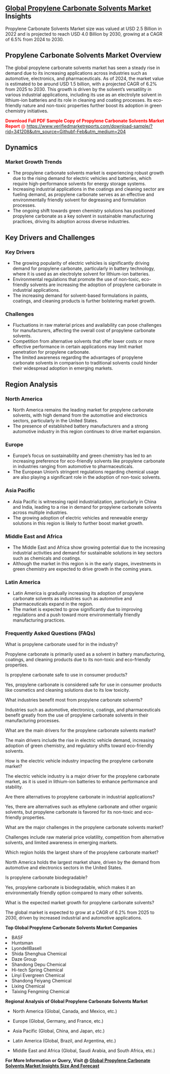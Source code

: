 <h2><a href="https://www.verifiedmarketreports.com/download-sample/?rid=341208&amp;utm_source=Githubf&amp;utm_medium=204" target="_blank">Global Propylene Carbonate Solvents Market</a> Insights</h2><p>Propylene Carbonate Solvents Market size was valued at USD 2.5 Billion in 2022 and is projected to reach USD 4.0 Billion by 2030, growing at a CAGR of 6.5% from 2024 to 2030.</p><p><h2>Propylene Carbonate Solvents Market Overview</h2> <p>The global propylene carbonate solvents market has seen a steady rise in demand due to its increasing applications across industries such as automotive, electronics, and pharmaceuticals. As of 2024, the market value is estimated to be around USD 1.5 billion, with a projected CAGR of 6.2% from 2025 to 2030. This growth is driven by the solvent’s versatility in various industrial applications, including its use as an electrolyte solvent in lithium-ion batteries and its role in cleaning and coating processes. Its eco-friendly nature and non-toxic properties further boost its adoption in green chemistry initiatives.</p> <p><p><span class=""><span style="color: #ff0000;"><strong>Download Full PDF Sample Copy of Propylene Carbonate Solvents Market Report</strong> @ </span><a href="https://www.verifiedmarketreports.com/download-sample/?rid=341208&amp;utm_source=Githubf-Feb&amp;utm_medium=204" target="_blank">https://www.verifiedmarketreports.com/download-sample/?rid=341208&amp;utm_source=Githubf-Feb&amp;utm_medium=204</a></span></p></p> <h2>Dynamics</h2> <h3>Market Growth Trends</h3> <ul> <li>The propylene carbonate solvents market is experiencing robust growth due to the rising demand for electric vehicles and batteries, which require high-performance solvents for energy storage systems.</li> <li>Increasing industrial applications in the coatings and cleaning sector are fueling demand, as propylene carbonate serves as an effective and environmentally friendly solvent for degreasing and formulation processes.</li> <li>The ongoing shift towards green chemistry solutions has positioned propylene carbonate as a key solvent in sustainable manufacturing practices, driving its adoption across diverse industries.</li> </ul> <h2>Key Drivers and Challenges</h2> <h3>Key Drivers</h3> <ul> <li>The growing popularity of electric vehicles is significantly driving demand for propylene carbonate, particularly in battery technology, where it is used as an electrolyte solvent for lithium-ion batteries.</li> <li>Environmental regulations that promote the use of non-toxic, eco-friendly solvents are increasing the adoption of propylene carbonate in industrial applications.</li> <li>The increasing demand for solvent-based formulations in paints, coatings, and cleaning products is further bolstering market growth.</li> </ul> <h3>Challenges</h3> <ul> <li>Fluctuations in raw material prices and availability can pose challenges for manufacturers, affecting the overall cost of propylene carbonate solvents.</li> <li>Competition from alternative solvents that offer lower costs or more effective performance in certain applications may limit market penetration for propylene carbonate.</li> <li>The limited awareness regarding the advantages of propylene carbonate solvents in comparison to traditional solvents could hinder their widespread adoption in emerging markets.</li> </ul> <h2>Region Analysis</h2> <h3>North America</h3> <ul> <li>North America remains the leading market for propylene carbonate solvents, with high demand from the automotive and electronics sectors, particularly in the United States.</li> <li>The presence of established battery manufacturers and a strong automotive industry in this region continues to drive market expansion.</li> </ul> <h3>Europe</h3> <ul> <li>Europe’s focus on sustainability and green chemistry has led to an increasing preference for eco-friendly solvents like propylene carbonate in industries ranging from automotive to pharmaceuticals.</li> <li>The European Union’s stringent regulations regarding chemical usage are also playing a significant role in the adoption of non-toxic solvents.</li> </ul> <h3>Asia Pacific</h3> <ul> <li>Asia Pacific is witnessing rapid industrialization, particularly in China and India, leading to a rise in demand for propylene carbonate solvents across multiple industries.</li> <li>The growing adoption of electric vehicles and renewable energy solutions in this region is likely to further boost market growth.</li> </ul> <h3>Middle East and Africa</h3> <ul> <li>The Middle East and Africa show growing potential due to the increasing industrial activities and demand for sustainable solutions in key sectors such as chemicals and coatings.</li> <li>Although the market in this region is in the early stages, investments in green chemistry are expected to drive growth in the coming years.</li> </ul> <h3>Latin America</h3> <ul> <li>Latin America is gradually increasing its adoption of propylene carbonate solvents as industries such as automotive and pharmaceuticals expand in the region.</li> <li>The market is expected to grow significantly due to improving regulations and a push toward more environmentally friendly manufacturing practices.</li> </ul> <h3>Frequently Asked Questions (FAQs)</h3> <p>What is propylene carbonate used for in the industry?</p> <p>Propylene carbonate is primarily used as a solvent in battery manufacturing, coatings, and cleaning products due to its non-toxic and eco-friendly properties.</p> <p>Is propylene carbonate safe to use in consumer products?</p> <p>Yes, propylene carbonate is considered safe for use in consumer products like cosmetics and cleaning solutions due to its low toxicity.</p> <p>What industries benefit most from propylene carbonate solvents?</p> <p>Industries such as automotive, electronics, coatings, and pharmaceuticals benefit greatly from the use of propylene carbonate solvents in their manufacturing processes.</p> <p>What are the main drivers for the propylene carbonate solvents market?</p> <p>The main drivers include the rise in electric vehicle demand, increasing adoption of green chemistry, and regulatory shifts toward eco-friendly solvents.</p> <p>How is the electric vehicle industry impacting the propylene carbonate market?</p> <p>The electric vehicle industry is a major driver for the propylene carbonate market, as it is used in lithium-ion batteries to enhance performance and stability.</p> <p>Are there alternatives to propylene carbonate in industrial applications?</p> <p>Yes, there are alternatives such as ethylene carbonate and other organic solvents, but propylene carbonate is favored for its non-toxic and eco-friendly properties.</p> <p>What are the major challenges in the propylene carbonate solvents market?</p> <p>Challenges include raw material price volatility, competition from alternative solvents, and limited awareness in emerging markets.</p> <p>Which region holds the largest share of the propylene carbonate market?</p> <p>North America holds the largest market share, driven by the demand from automotive and electronics sectors in the United States.</p> <p>Is propylene carbonate biodegradable?</p> <p>Yes, propylene carbonate is biodegradable, which makes it an environmentally friendly option compared to many other solvents.</p> <p>What is the expected market growth for propylene carbonate solvents?</p> <p>The global market is expected to grow at a CAGR of 6.2% from 2025 to 2030, driven by increased industrial and automotive applications.</p> </p><p><strong>Top Global Propylene Carbonate Solvents Market Companies</strong></p><div data-test-id=""><p><li>BASF</li><li> Huntsman</li><li> LyondellBasell</li><li> Shida Shenghua Chemical</li><li> Daze Group</li><li> Shandong Depu Chemical</li><li> Hi-tech Spring Chemical</li><li> Linyi Evergreen Chemical</li><li> Shandong Feiyang Chemical</li><li> Lixing Chemical</li><li> Taixing Fengming Chemical</li></p><div><strong>Regional Analysis of&nbsp;Global Propylene Carbonate Solvents Market</strong></div><ul><li dir="ltr"><p dir="ltr">North America&nbsp;(Global, Canada, and Mexico, etc.)</p></li><li dir="ltr"><p dir="ltr">Europe (Global, Germany, and France, etc.)</p></li><li dir="ltr"><p dir="ltr">Asia Pacific&nbsp;(Global, China, and Japan, etc.)</p></li><li dir="ltr"><p dir="ltr">Latin America&nbsp;(Global, Brazil, and Argentina, etc.)</p></li><li dir="ltr">Middle East and Africa&nbsp;(Global, Saudi Arabia, and South Africa, etc.)</li></ul><p><strong>For More Information or Query, Visit @&nbsp;</strong><strong><a href="https://www.verifiedmarketreports.com/product/propylene-carbonate-solvents-market/?utm_source=Githubf&amp;utm_medium=204" target="_blank">Global Propylene Carbonate Solvents Market Insights Size And Forecast</a></strong></p></div>

